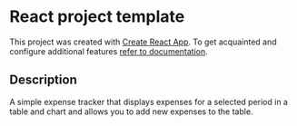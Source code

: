 # React project template

This project was created with
[Create React App](https://github.com/facebook/create-react-app). To get
acquainted and configure additional features
[refer to documentation](https://facebook.github.io/create-react-app/docs/getting-started).

## Description

A simple expense tracker that displays expenses for a selected period in a table and chart and allows you to add new expenses to the table.
